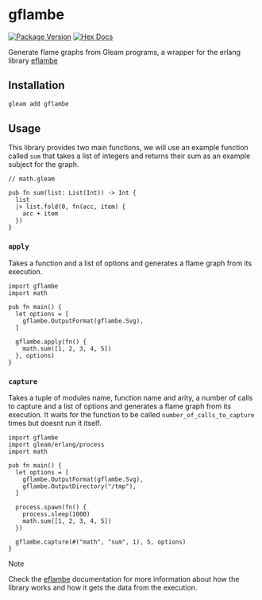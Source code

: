 # gflambe

[![Package Version](https://img.shields.io/hexpm/v/gflambe)](https://hex.pm/packages/gflambe)
[![Hex Docs](https://img.shields.io/badge/hex-docs-ffaff3)](https://hexdocs.pm/gflambe/)

Generate flame graphs from Gleam programs, a wrapper for the erlang library [eflambe](https://github.com/Stratus3D/eflambe)

## Installation

```sh
gleam add gflambe
```

## Usage

This library provides two main functions, we will use an example function called
`sum` that takes a list of integers and returns their sum as an example subject 
for the graph.

```gleam
// math.gleam

pub fn sum(list: List(Int)) -> Int {
  list
  |> list.fold(0, fn(acc, item) {
    acc + item
  })
}
```

### `apply`

Takes a function and a list of options and generates a flame graph from 
its execution.

```gleam
import gflambe
import math

pub fn main() {
  let options = [
    gflambe.OutputFormat(gflambe.Svg),
  ]

  gflambe.apply(fn() {
    math.sum([1, 2, 3, 4, 5])
  }, options)
}
```

### `capture`

Takes a tuple of modules name, function name and arity, a number of calls to
capture and a list of options and generates a flame graph from its execution.
It waits for the function to be called `number_of_calls_to_capture` times but
doesnt run it itself.

```gleam
import gflambe
import gleam/erlang/process
import math

pub fn main() {
  let options = [
    gflambe.OutputFormat(gflambe.Svg),
    gflambe.OutputDirectory("/tmp"),
  ]

  process.spawn(fn() {
    process.sleep(1000)
    math.sum([1, 2, 3, 4, 5])
  })

  gflambe.capture(#("math", "sum", 1), 5, options)
}
```

> [!NOTE]
> Check the [eflambe](https://github.com/Stratus3D/eflambe) documentation for more
> information about how the library works and how it gets the data from the execution.
